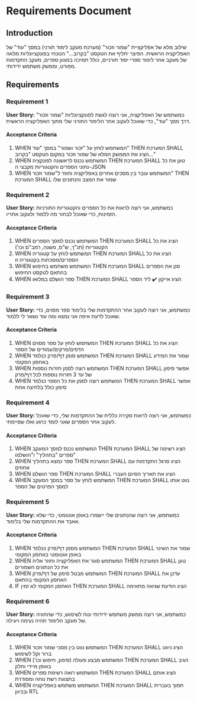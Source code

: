 # Requirements Document

## Introduction

שילוב מלא של אפליקציית "שמור וזכור" (מערכת מעקב לימוד תורני) במסך "עוד" של האפליקציה הראשית. הפיצר יחליף את הטקסט "בקרוב..." הנוכחי בפונקציונליות מלאה של מעקב אחר לימוד ספרי יסוד תורניים, כולל תמיכה במגוון ספרים, מעקב התקדמות מפורט, וממשק משתמש ידידותי.

## Requirements

### Requirement 1

**User Story:** כמשתמש של האפליקציה, אני רוצה לגשת לפונקציונליות "שמור וזכור" דרך מסך "עוד", כדי שאוכל לעקוב אחר הלימוד התורני שלי מתוך האפליקציה הראשית.

#### Acceptance Criteria

1. WHEN המשתמש לוחץ על "זכור ושמור" במסך "עוד" THEN המערכת SHALL הציג את הממשק המלא של שמור וזכור במקום הטקסט "בקרוב..."
2. WHEN המשתמש נכנס לראשונה לפונקציה THEN המערכת SHALL טען את כל נתוני הספרים והקטגוריות מקבצי ה-JSON
3. WHEN המשתמש עובר בין מסכים אחרים באפליקציה וחוזר ל"שמור וזכור" THEN המערכת SHALL שמור את המצב והנתונים שלו

### Requirement 2

**User Story:** כמשתמש, אני רוצה לראות את כל הספרים והקטגוריות התורניות הזמינות, כדי שאוכל לבחור מה ללמוד ולעקוב אחריו.

#### Acceptance Criteria

1. WHEN המשתמש נכנס למסך הספרים THEN המערכת SHALL הציג את כל הקטגוריות (תנ"ך, ש"ס, משנה, רמב"ם וכו')
2. WHEN המשתמש לוחץ על קטגוריה THEN המערכת SHALL הציג את כל הספרים/מסכתות בקטגוריה זו
3. WHEN המשתמש משתמש בחיפוש THEN המערכת SHALL סנן את הספרים בהתאם לטקסט החיפוש
4. WHEN ספר הושלם במלואו THEN המערכת SHALL הציג אייקון ✔️ ליד הספר

### Requirement 3

**User Story:** כמשתמש, אני רוצה לעקוב אחר ההתקדמות שלי בלימוד ספר מסוים, כדי שאוכל לדעת איפה אני נמצא ומה עוד נשאר לי ללמוד.

#### Acceptance Criteria

1. WHEN המשתמש לוחץ על ספר מסוים THEN המערכת SHALL הציג את כל הדפים/פרקים/עמודים של הספר
2. WHEN המשתמש סומן דף/פרק כנלמד THEN המערכת SHALL שמור את המידע באחסון המקומי
3. WHEN המשתמש רוצה לסמן חזרות נוספות THEN המערכת SHALL אפשר סימון של עד 3 חזרות נוספות לכל דף/פרק
4. WHEN המשתמש רוצה לסמן את כל הספר כנלמד THEN המערכת SHALL אפשר סימון כולל בלחיצה אחת

### Requirement 4

**User Story:** כמשתמש, אני רוצה לראות סקירה כללית של ההתקדמות שלי, כדי שאוכל לעקוב אחר הספרים שאני לומד כרגע ואלו שסיימתי.

#### Acceptance Criteria

1. WHEN המשתמש נכנס למסך המעקב THEN המערכת SHALL הציג רשימה של ספרים "בתהליך" ו"הושלמו"
2. WHEN ספר נמצא בתהליך THEN המערכת SHALL הציג סרגל התקדמות עם אחוזים
3. WHEN ספר הושלם THEN המערכת SHALL הציג את תאריך הסיום העברי
4. WHEN המשתמש לוחץ על ספר במסך המעקב THEN המערכת SHALL נווט אותו למסך הפרטים של הספר

### Requirement 5

**User Story:** כמשתמש, אני רוצה שהנתונים שלי יישמרו באופן אוטומטי, כדי שלא אאבד את ההתקדמות שלי בלימוד.

#### Acceptance Criteria

1. WHEN המשתמש מסמן דף/פרק כנלמד THEN המערכת SHALL שמור את השינוי באופן אוטומטי באחסון המקומי
2. WHEN המשתמש סוגר את האפליקציה וחוזר אליה THEN המערכת SHALL טען את כל הנתונים השמורים
3. WHEN המשתמש מבטל סימון של דף/פרק THEN המערכת SHALL עדכן את האחסון המקומי בהתאם
4. IF האחסון המקומי לא זמין THEN המערכת SHALL הציג הודעת שגיאה מתאימה

### Requirement 6

**User Story:** כמשתמש, אני רוצה ממשק משתמש ידידותי ונוח לשימוש, כדי שהחוויה של מעקב הלימוד תהיה נעימה ויעילה.

#### Acceptance Criteria

1. WHEN המשתמש נווט בין מסכי שמור וזכור THEN המערכת SHALL הציג ניווט ברור וקל לשימוש
2. WHEN המשתמש מבצע פעולה (סימון, חיפוש וכו') THEN המערכת SHALL הגיב באופן מיידי וחלק
3. WHEN המשתמש רואה רשימת ספרים THEN המערכת SHALL הציג אותם בתצוגת רשת נוחה ומסודרת
4. WHEN המשתמש משתמש באפליקציה THEN המערכת SHALL תמוך בעברית ובכיוון RTL